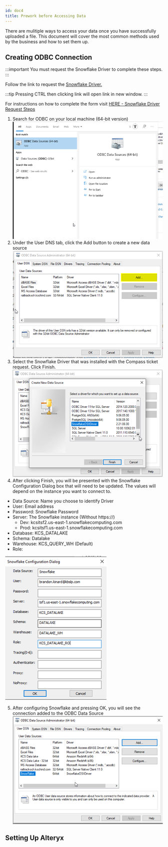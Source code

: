 ```yaml
---
id: doc4
title: Prework before Accessing Data 
---
```


There are mulitiple ways to access your data once you have successfully uploaded a file. This document will cover the most common methods used by the business and how to set them up.

## Creating ODBC Connection

:::important
You must request the Snowflake Driver to complete these steps.
:::

Follow the link to request the [Snowflake Driver.](https://kochprod.service-now.com/compass?id=sc_cat_item&sys_id=5e31dacadb061010428baa82ca9619b9)

:::tip
Pressing CTRL then clicking link will open link in new window.
:::

For instructions on how to complete the form visit [HERE - Snowflake Driver Request Steps](drivers.md)


1. Search for ODBC on your local machine (64-bit version)
![](../static/img/odbcSearch.png)
2. Under the User DNS tab, click the Add button to create a new data source
![](../static/img/odbcAddsource.png)
3. Select the Snowflake Driver that was installed with the Compass ticket request. Click Finish.
![](../static/img/odbcCreateData.png)
4. After clicking Finish, you will be presented with the Snowflake Configuration Dialog box that will need to be updated. The values will depend on the instance you want to connect to.

- Data Source: Name you choose to identify Driver           
- User: Email address
- Password: Snowflake Password
- Server: The Snowflake instance (Without https://) 
    - Dev: kcsitsf2.us-east-1.snowflakecomputing.com
    - Prod: kcsitsf1.us-east-1.snowflakecomputing.com
- Database: KCS_DATALAKE
- Schema: Datalake
- Warehouse: KCS_QUERY_WH (Default)
- Role:

![](../static/img/ODBCsnowflakeConfig.png)

5. After configuring Snowflake and pressing OK, you will see the connection added to the ODBC Data Source
![](../static/img/odbcSuccess.png)


## Setting Up Alteryx

